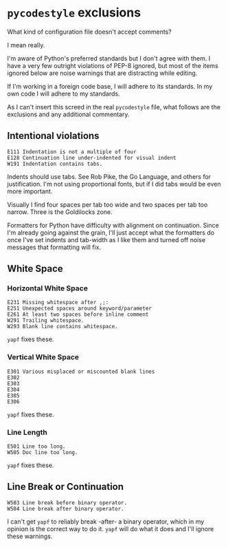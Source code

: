 # `pycodestyle` exclusions

What kind of configuration file doesn't accept comments?

I mean really.

I'm aware of Python's preferred standards but I don't agree with them. I have a
very few outright violations of PEP-8 ignored, but most of the items ignored
below are noise warnings that are distracting while editing.

If I'm working in a foreign code base, I will adhere to its standards. In my
own code I will adhere to my standards.

As I can't insert this screed in the real `pycodestyle` file, what follows are
the exclusions and any additional commentary.

## Intentional violations

```
E111 Indentation is not a multiple of four
E128 Continuation line under-indented for visual indent
W191 Indentation contains tabs.
```

Indents should use tabs. See Rob Pike, the Go Language, and others for
justification. I'm not using proportional fonts, but if I did tabs would be
even more important.

Visually I find four spaces per tab too wide and two spaces per tab too narrow.
Three is the Goldilocks zone.

Formatters for Python have difficulty with alignment on continuation. Since I'm
already going against the grain, I'll just accept what the formatters do once
I've set indents and tab-width as I like them and turned off noise messages
that formatting will fix.

## White Space

### Horizontal White Space

```
E231 Missing whitespace after ,;:
E251 Unexpected spaces around keyword/parameter
E261 At least two spaces before inline comment
W291 Trailing whitespace.
W293 Blank line contains whitespace.
```

`yapf` fixes these.

### Vertical White Space

```
E301 Various misplaced or miscounted blank lines
E302
E303
E304
E305
E306
```

`yapf` fixes these.

### Line Length

```
E501 Line too long.
W505 Doc line too long.
```

`yapf` fixes these.

## Line Break or Continuation

```
W503 Line break before binary operator.
W504 Line break after binary operator.
```

I can't get `yapf` to reliably break -after- a binary operator, which in my
opinion is the correct way to do it. `yapf` will do what it does and I'll
ignore these warnings.
